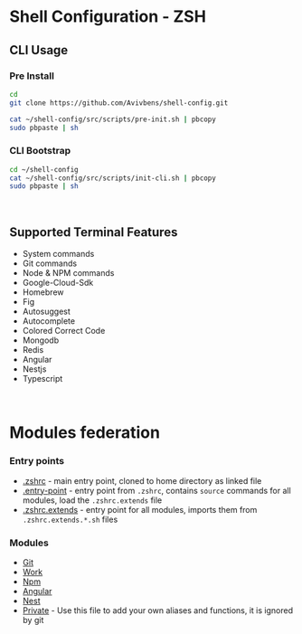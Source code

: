 # Shell Configuration - ZSH

## CLI Usage
### Pre Install
```bash
cd
git clone https://github.com/Avivbens/shell-config.git
```

```bash
cat ~/shell-config/src/scripts/pre-init.sh | pbcopy
sudo pbpaste | sh
```

### CLI Bootstrap
```bash
cd ~/shell-config
cat ~/shell-config/src/scripts/init-cli.sh | pbcopy
sudo pbpaste | sh
```


<br>

## Supported Terminal Features
* System commands
* Git commands
* Node & NPM commands
* Google-Cloud-Sdk
* Homebrew
* Fig
* Autosuggest
* Autocomplete
* Colored Correct Code
* Mongodb
* Redis
* Angular
* Nestjs
* Typescript


<br>

# Modules federation

### Entry points
* [.zshrc](.zshrc) - main entry point, cloned to home directory as linked file
* [.entry-point](.entry-point.sh) - entry point from `.zshrc`, contains `source` commands for all modules, load the `.zshrc.extends` file
* [.zshrc.extends](.zshrc.extends.sh) - entry point for all modules, imports them from `.zshrc.extends.*.sh` files



### Modules
* [Git](zsh/extends/.zshrc.extends.git.sh)
* [Work](zsh/extends/.zshrc.extends.work.sh)
* [Npm](zsh/extends/.zshrc.extends.npm.sh)
* [Angular](zsh/extends/.zshrc.extends.angular.sh)
* [Nest](zsh/extends/.zshrc.extends.nest.sh)
* [Private](zsh/extends/.zshrc.extends.private.sh) - Use this file to add your own aliases and functions, it is ignored by git
